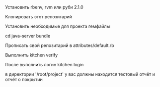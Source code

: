 Установить rbenv, rvm или руби 2.1.0

Клонировать этот репозитарий 


Установить необходимые для проекта гемфайлы

cd java-server
bundle 

Прописать свой репозитарий в attributes/default.rb

Выполнить 
kitchen verify 

После выполнить логин 
kitchen login 

в директории '/root/project' у вас должны находится тестовый отчёт и отчёт о покрытии
